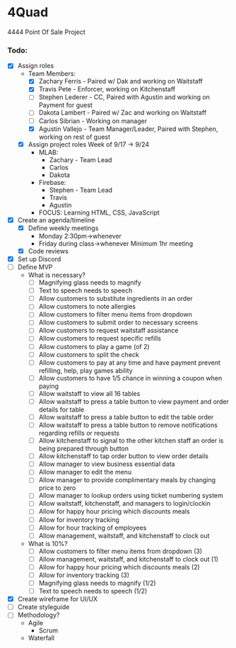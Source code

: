 # 4Quad
4444 Point Of Sale Project

### Todo:
- [X] Assign roles
  - Team Members:
    - [x] Zachary Ferris  - Paired w/ Dak and working on Waitstaff
    - [x] Travis Pete     - Enforcer, working on Kitchenstaff
    - [ ] Stephen Lederer - CC, Paired with Agustin and working on Payment for guest
    - [ ] Dakota Lambert  - Paired w/ Zac and working on Waitstaff
    - [ ] Carlos Sibrian  - Working on manager
    - [x] Agustin Vallejo - Team Manager/Leader, Paired with Stephen, working on rest of guest
  - [x] Assign project roles
    Week of 9/17 -> 9/24
    - MLAB:
      - Zachary - Team Lead
      - Carlos
      - Dakota
    - Firebase:
      - Stephen - Team Lead
      - Travis
      - Agustin
    - FOCUS:
      Learning HTML, CSS, JavaScript
- [x] Create an agenda/timeline
  - [x] Define weekly meetings
    - Monday 2:30pm->whenever
    - Friday during class->whenever
    Minimum 1hr meeting
  - [x] Code reviews
- [x] Set up Discord
- [ ] Define MVP
  - What is necessary?
    - [ ] Magnifying glass needs to magnify 
    - [ ] Text to speech needs to speech
    - [ ] Allow customers to substitute ingredients in an order
    - [ ] Allow customers to note allergies
    - [ ] Allow customers to filter menu items from dropdown
    - [ ] Allow customers to submit order to necessary screens
    - [ ] Allow customers to request waitstaff assistance
    - [ ] Allow customers to request specific refills
    - [ ] Allow customers to play a game (of 2)
    - [ ] Allow customers to split the check
    - [ ] Allow customers to pay at any time and have payment prevent refilling, help, play games ability
    - [ ] Allow customers to have 1/5 chance in winning a coupon when paying
    - [ ] Allow waitstaff to view all 16 tables
    - [ ] Allow waitstaff to press a table button to view payment and order details for table
    - [ ] Allow waitstaff to press a table button to edit the table order
    - [ ] Allow waitstaff to press a table button to remove notifications regarding refills or requests
    - [ ] Allow kitchenstaff to signal to the other kitchen staff an order is being prepared through button
    - [ ] Allow kitchenstaff to tap order button to view order details
    - [ ] Allow manager to view business essential data
    - [ ] Allow manager to edit the menu 
    - [ ] Allow manager to provide complimentary meals by changing price to zero
    - [ ] Allow manager to lookup orders using ticket numbering system
    - [ ] Allow waitstaff, kitchenstaff, and managers to login/clockin 
    - [ ] Allow for happy hour pricing which discounts meals
    - [ ] Allow for inventory tracking
    - [ ] Allow for hour tracking of employees
    - [ ] Allow management, waitstaff, and kitchenstaff to clock out
  - What is 10%?
    - [ ] Allow customers to filter menu items from dropdown (3)
    - [ ] Allow management, waitstaff, and kitchenstaff to clock out (1)
    - [ ] Allow for happy hour pricing which discounts meals (2)
    - [ ] Allow for inventory tracking (3)
    - [ ] Magnifying glass needs to magnify (1/2) 
    - [ ] Text to speech needs to speech (1/2)
    
- [x] Create wireframe for UI/UX
- [ ] Create styleguide
- [ ] Methodology?
    - Agile
      - Scrum
    - Waterfall
